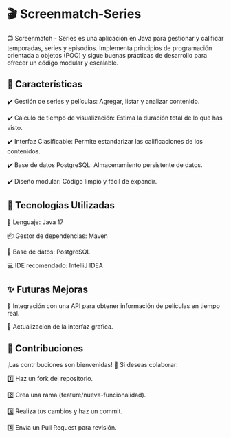 # 🎬  Screenmatch-Series

📺 Screenmatch - Series es una aplicación en Java para gestionar y calificar temporadas, series y episodios. Implementa principios de programación orientada a objetos (POO) y sigue buenas prácticas de desarrollo para ofrecer un código modular y escalable.

## 🚀 Características
✔️ Gestión de series y películas: Agregar, listar y analizar contenido.

✔️ Cálculo de tiempo de visualización: Estima la duración total de lo que has visto.

✔️ Interfaz Clasificable: Permite estandarizar las calificaciones de los contenidos.

✔️ Base de datos PostgreSQL: Almacenamiento persistente de datos.

✔️ Diseño modular: Código limpio y fácil de expandir.

## 🔧 Tecnologías Utilizadas

🚀 Lenguaje: Java 17

📦 Gestor de dependencias: Maven

🐘 Base de datos: PostgreSQL

💻 IDE recomendado: IntelliJ IDEA

## ✨ Futuras Mejoras
📌 Integración con una API para obtener información de películas en tiempo real.

📌 Actualizacion de la interfaz grafica.

## 🤝 Contribuciones

¡Las contribuciones son bienvenidas! 🎉 Si deseas colaborar:

1️⃣ Haz un fork del repositorio.

2️⃣ Crea una rama (feature/nueva-funcionalidad).

3️⃣ Realiza tus cambios y haz un commit.

4️⃣ Envía un Pull Request para revisión.
